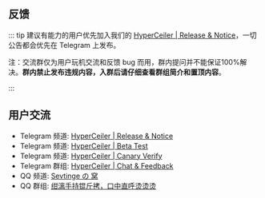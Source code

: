 ## 反馈

::: tip 建议有能力的用户优先加入我们的 [HyperCeiler | Release & Notice](https://t.me/s/cemiuiler_release)，一切公告都会优先在 Telegram 上发布。

注：交流群仅为用户玩机交流和反馈 bug 而用，群内提问并不能保证100%解决。**群内禁止发布违规内容，入群后请仔细查看群组简介和置顶内容**。 

:::
## 用户交流

- Telegram 频道: [HyperCeiler | Release & Notice](https://t.me/s/cemiuiler_release)
- Telegram 频道: [HyperCeiler | Beta Test](https://t.me/s/cemiuiler_beta)
- Telegram 频道: [HyperCeiler | Canary Verify](https://t.me/s/cemiuiler_canary_verify)
- Telegram 群组: [HyperCeiler | Chat & Feedback](https://t.me/cemiuiler)
- QQ 频道: [Sevtinge の 窝](https://pd.qq.com/s/35ooe0ssj)
- QQ 群组: [绀漓手持锟斤拷，口中直呼烫烫烫](https://jq.qq.com/?_wv=1027&k=TedCJq8V)

